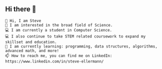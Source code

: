 ## Hi there 👋

    👋 Hi, I am Steve
    👀 I am interested in the broad field of Science.
    💻 I am currently a student in Computer Science.
    💻 I also continue to take STEM related coursework to expand my skillset and education.
    🌱 I am currently learning: programming, data structures, algorithms, advanced math, and more!
    📫 How to reach me, you can find me on LinkedIn: https://www.linkedin.com/in/steve-ellermann/

<!--
**steveellermann/steveellermann** is a ✨ _special_ ✨ repository because its `README.md` (this file) appears on your GitHub profile.

Here are some ideas to get you started:

- 🔭 I’m currently working on ...
- 🌱 I’m currently learning ...
- 👯 I’m looking to collaborate on ...
- 🤔 I’m looking for help with ...
- 💬 Ask me about ...
- 📫 How to reach me: ...
- 😄 Pronouns: ...
- ⚡ Fun fact: ...
-->
